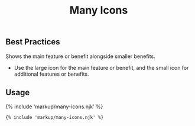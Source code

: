 ﻿---
title: Many Icons
summary: Lots of icons illuminating main and smaller benefits.
tags: feature blocks
layout: guide
eleventyNavigation:
  key: Many Icons
  parent: Feature Blocks
  excerpt: Lots of icons illuminating main and smaller benefits.
  order: 5
  img: /img/illustrations/illus-many-icons.svg
---

## Best Practices

Shows the main feature or benefit alongside smaller benefits.
  - Use the large icon for the main feature or benefit, and the small icon for additional features or benefits.

## Usage

{% include 'markup/many-icons.njk' %}

``` html
{% include 'markup/many-icons.njk' %}
```
